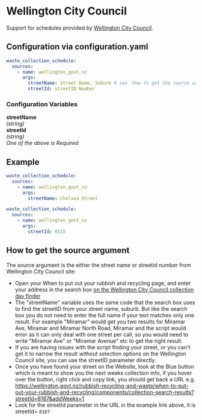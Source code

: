# Wellington City Council

Support for schedules provided by [Wellington City Council](https://wellington.govt.nz/).

## Configuration via configuration.yaml

```yaml
waste_collection_schedule:
  sources:
    - name: wellington_govt_nz
      args:
        streetName: Street Name, Suburb # see 'How to get the source argument below'
        streetId: streetID Number 
```

### Configuration Variables

**streetName**<br>
*(string)*<br>
**streetId**<br>
*(string)*<br>
*One of the above is Required*

## Example

```yaml
waste_collection_schedule:
  sources:
    - name: wellington_govt_nz
      args:
        streetName: Chelsea Street
```
```yaml
waste_collection_schedule:
  sources:
    - name: wellington_govt_nz
      args:
        streetId: 6515
```


## How to get the source argument

The source argument is the either the street name or streetid number from Wellington City Council site:

-  Open your When to put out your rubbish and recycling page, and enter your address in the search box [on the Wellington City Council collection day finder](https://wellington.govt.nz/rubbish-recycling-and-waste/when-to-put-out-your-rubbish-and-recycling)
- The "streetName" variable uses the same code that the search box uses to find the streetID from your street name, suburb. But like the search box you do not need to enter the full name if your text matches only one result. For example "Miramar" would get you two results for Miramar Ave, Miramar and Miramar North Road, Miramar and the script would error as it can only deal with one street per call, so you would need to write "Miramar Ave" or "Miramar Avenue" etc to get the right result.
- If you are having issues with the script finding your street, or you can't get it to narrow the result without selection options on the Wellington Council site, you can use the streetID parameter directly. 
- Once you have found your street on the Website, look at the Blue button which is meant to show you the next weeks collection info, if you hover over the button, right click and copy link, you should get back a URL e.g. https://wellington.govt.nz/rubbish-recycling-and-waste/when-to-put-out-your-rubbish-and-recycling/components/collection-search-results?streetId=8187&addWeeks=1
- Look for the streetId parameter in the URL in the example link above, it is streetId= `8187`
